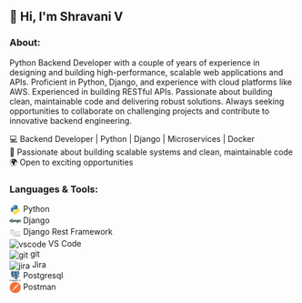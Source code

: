 <!--
**shravish/shravish** is a ✨ _special_ ✨ repository because its `README.md` (this file) appears on your GitHub profile.

Here are some ideas to get you started:

- 🔭 I’m currently working on ...
- 🌱 I’m currently learning ...
- 👯 I’m looking to collaborate on ...
- 🤔 I’m looking for help with ...
- 💬 Ask me about ...
- 📫 How to reach me: ...
- 😄 Pronouns: ...
- ⚡ Fun fact: ...
-->
## 👋 Hi, I'm Shravani V

### About:
<p>
Python Backend Developer with a couple of years of experience in designing and building high-performance, scalable web applications and APIs. Proficient in Python, Django, and experience with cloud platforms like AWS. Experienced in building RESTful APIs. Passionate about building clean, maintainable code and delivering robust solutions. Always seeking opportunities to collaborate on challenging projects and contribute to innovative backend engineering.
</p>

 💻 Backend Developer | Python | Django | Microservices | Docker  
 🚀 Passionate about building scalable systems and clean, maintainable code  
 🌍 Open to exciting opportunities


 ### Languages & Tools:

<p>
<img align="center" src="https://github.com/devicons/devicon/blob/v2.16.0/icons/python/python-original.svg" alt="Python" height="auto" width="20"/> Python <br />
<img align="center" src="https://github.com/devicons/devicon/blob/v2.16.0/icons/django/django-plain-wordmark.svg" alt="Django" height="auto" width="20"/> Django <br />
<img align="center" src="https://github.com/devicons/devicon/blob/v2.16.0/icons/djangorest/djangorest-original.svg" alt="Django Rest Framework" height="auto" width="20"/> Django Rest Framework <br />
<img align="center" src="https://cdn.jsdelivr.net/gh/devicons/devicon/icons/vscode/vscode-original.svg" alt="vscode" height="auto" width="20"/> VS Code <br />
<img align="center" src="https://cdn.jsdelivr.net/gh/devicons/devicon/icons/git/git-original.svg" alt="git" height="auto" width="20"/> git <br />
<img align="center" src="https://cdn.jsdelivr.net/gh/devicons/devicon/icons/jira/jira-original.svg" alt="jira" height="auto" width="20"/> Jira <br />
<img align="center" src="https://github.com/devicons/devicon/blob/v2.16.0/icons/postgresql/postgresql-original-wordmark.svg" alt="Postgresql" height="auto" width="20"/> Postgresql <br />
<img align="center" src="https://github.com/devicons/devicon/blob/v2.16.0/icons/postman/postman-original.svg" alt="Postman" height="auto" width="20"/> Postman <br /> 
</p>
